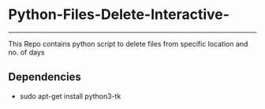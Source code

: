 # Python-Files-Delete-Interactive-

---
This Repo contains python script to delete files from specific location and no. of days  

## Dependencies
- sudo apt-get install python3-tk


